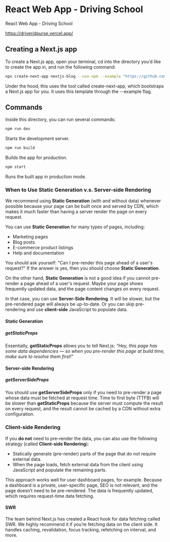 # React Web App - Driving School

React Web App - Driving School

<https://driveridpurse.vercel.app/>

## Creating a Next.js app

To create a Next.js app, open your terminal, cd into the directory you’d like to create the app in, and run the following command:

```sh
npx create-next-app nextjs-blog --use-npm --example "https://github.com/vercel/next-learn-starter/tree/master/learn-starter"
```

Under the hood, this uses the tool called create-next-app, which bootstraps a Next.js app for you. It uses this template through the --example flag.

## Commands

Inside this directory, you can run several commands:

```sh
npm run dev
```

Starts the development server.

```sh
npm run build
```

Builds the app for production.

```sh
npm start
```

Runs the built app in production mode.

### When to Use Static Generation v.s. Server-side Rendering

We recommend using **Static Generation** (with and without data) whenever possible because your page can be built once and served by CDN, which makes it much faster than having a server render the page on every request.

You can use **Static Generation** for many types of pages, including:

- Marketing pages
- Blog posts
- E-commerce product listings
- Help and documentation

You should ask yourself: "Can I pre-render this page ahead of a user's request?" If the answer is yes, then you should choose **Static Generation**.

On the other hand, **Static Generation** is not a good idea if you cannot pre-render a page ahead of a user's request. Maybe your page shows frequently updated data, and the page content changes on every request.

In that case, you can use **Server-Side Rendering**. It will be slower, but the pre-rendered page will always be up-to-date. Or you can skip pre-rendering and use **client-side** JavaScript to populate data.

#### Static Generation

##### getStaticProps

Essentially, **getStaticProps** allows you to tell Next.js: _“Hey, this page has some data dependencies — so when you pre-render this page at build time, make sure to resolve them first!”_

#### Server-side Rendering

##### getServerSideProps

You should use **getServerSideProps** only if you need to pre-render a page whose data must be fetched at request time. Time to first byte (TTFB) will be slower than **getStaticProps** because the server must compute the result on every request, and the result cannot be cached by a CDN without extra configuration.

### Client-side Rendering

If you **do not** need to pre-render the data, you can also use the following strategy (called **Client-side Rendering**):

- Statically generate (pre-render) parts of the page that do not require external data.
- When the page loads, fetch external data from the client using JavaScript and populate the remaining parts.

This approach works well for user dashboard pages, for example. Because a dashboard is a private, user-specific page, SEO is not relevant, and the page doesn’t need to be pre-rendered. The data is frequently updated, which requires request-time data fetching.

#### SWR

The team behind Next.js has created a React hook for data fetching called SWR. We highly recommend it if you’re fetching data on the client side. It handles caching, revalidation, focus tracking, refetching on interval, and more.
